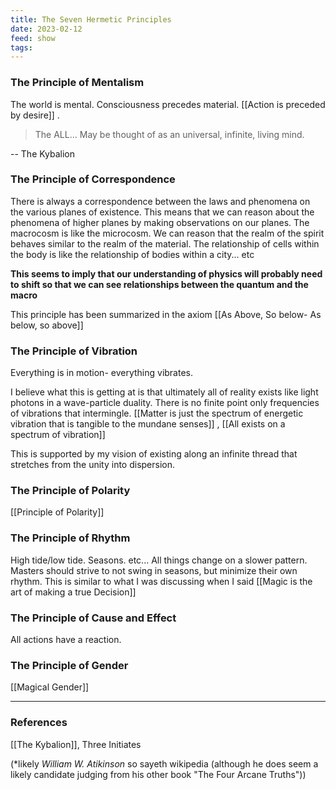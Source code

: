 ```yaml
---
title: The Seven Hermetic Principles
date: 2023-02-12
feed: show
tags:
---
```


### The Principle of Mentalism
The world is mental. Consciousness precedes material. [[Action is preceded by desire]] . 
>The ALL... May be thought of as an universal, infinite, living mind.

-- The Kybalion

### The Principle of Correspondence 
There is always a correspondence between the laws and phenomena on the various planes of existence. This means that we can reason about the phenomena of higher planes by making observations on our planes. The macrocosm is like the microcosm. We can reason that the realm of the spirit behaves similar to the realm of the material. The relationship of cells within the body is like the relationship of bodies within a city... etc

**This seems to imply that our understanding of physics will probably need to shift so that we can see relationships between the quantum and the macro** 

This principle has been summarized in the axiom [[As Above, So below- As below, so above]]

### The Principle of Vibration
Everything is in motion- everything vibrates.

I believe what this is getting at is that ultimately all of reality exists like light photons in a wave-particle duality. There is no finite point only frequencies of vibrations that intermingle. 
[[Matter is just the spectrum of energetic vibration that is tangible to the mundane senses]] , [[All exists on a spectrum of vibration]]

This is supported by my vision of existing along an infinite thread that stretches from the unity into dispersion.


### The Principle of Polarity

[[Principle of Polarity]]


### The Principle of Rhythm

High tide/low tide. Seasons. etc... All things change on a slower pattern. Masters should strive to not swing in seasons, but minimize their own rhythm. This is similar to what I was discussing when I said [[Magic is the art of making a true Decision]]

### The Principle of Cause and Effect

All actions have a reaction.

### The Principle of Gender
[[Magical Gender]]

___
### References
[[The Kybalion]], Three Initiates 

(*likely *William W. Atikinson* so sayeth wikipedia (although he does seem a likely candidate judging from his other book "The Four Arcane Truths"))
